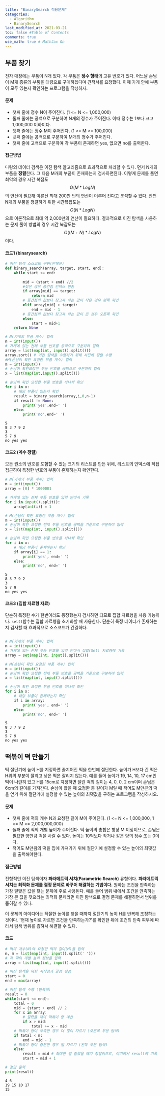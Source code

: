 ```yaml
---
title: "BinarySearch 적용문제"
categories: 
  - Algorithm
  - BinarySearch
last_modified_at: 2021-03-21
toc: false #Table of Contents
comments: true
use_math: true # MathJax On
---
```


## 부품 찾기

전자 매장에는 부품이 N개 있다. 각 부품은 **정수 형태**의 고유 번호가 있다. 어느날 손님이 M개 종류의 부품을 대량으로 구매하겠다며 견적서를 요청했다. 이때 가게 안에 부품이 모두 있는지 확인하는 프로그램을 작성하자.

#### 문제
- 첫째 줄에 정수 N이 주어진다. (1 <= N <= 1,000,000)
- 둘째 줄에는 공백으로 구분하여 N개의 정수가 주어진다. 이때 정수는 1보다 크고 1,000,000 이하이다.
- 셋째 줄에는 정수 M이 주어진다. (1 <= M <= 100,000)
- 넷째 줄에는 공백으로 구분하여 M개의 정수가 주어진다.
- 첫째 줄에 고백으로 구분하여 각 부품이 존재하면 yes, 없으면 no를 출력한다.

#### 접근방법
다량의 데이터 검색은 이진 탐색 알고리즘으로 효과적으로 처리할 수 있다. 먼저 N개의 부품을 **정렬**한다. 그 다음 M개의 부품이 존재하는지 검사하면된다. 이렇게 문제를 풀면 최악의 경우 시간 복잡도 $$O(M * LogN)$$ 의 연산이 필요해 이론산 최대 200만 번의 연산이 이루어 진다고 분석할 수 있다. 반면 N개의 부품을 정렬하기 위한 시간복잡도는 $$O(N * LogN)$$ 으로 이론적으로 최대 약 2,000만의 연산이 필요하다. 결과적으로 이진 탐색을 사용하는 문제 풀이 방법의 경우 시간 복잡도는 $$O( (M+N) * LogN )$$이다.

#### 코드1 (binarysearch)

```python
# 이진 탐색 소스코드 구현(반복문)
def binary_search(array, target, start, end):
    while start <= end:
        
        mid = (start + end) //2
        #찾은 경우 중간점 인덱스 반환
        if array[mid] == target:
            return mid
        # 중간점의 값보다 찾고자 하는 값이 작은 경우 왼쪽 확인
        elif array[mid] > target:
            end = mid - 1
        # 중간점의 값보다 찾고자 하는 값이 큰 경우 오른쪽 확인
        else:
            start = mid+1
    return None

# N(가게의 부품 개수) 입력
n = int(input())
# 가게에 있는 전체 부품 번호를 공백으로 구분하여 입력
array = list(map(int, input().split()))
array.sort() # 이진 탐색을 수행하기 위해 사전에 정렬 수행
#M(손님이 확인 요청한 부품 개수) 입력
m = int(input())
# 손님이 확인요청한 부품 번호를 공백으로 구분하여 입력
x = list(map(int,input().split()))

# 손님이 확인 요청한 부품 번호를 하나씩 확인
for i in x:
    # 해당 부품이 있는지 확인
    result = binary_search(array,i,0,n-1)
    if result != None:
        print('yes',end=' ')
    else:
        print('no',end=' ')
```

    5
    8 3 7 9 2
    3
    5 7 9
    no yes yes 
    
#### 코드2 (계수 정렬)
모든 원소의 번호를 포함할 수 있는 크기의 리스트를 만든 뒤에, 리스트의 인덱스에 직접 접근하여 특정한 번호의 부품이 존재하는지 확인한다.

```python
# N(가게의 부품 개수) 입력
n = int(input())
array = [0] * 1000001

# 가게에 있는 전체 부품 번호를 입력 받아서 기록
for i in input().split():
    array[int(i)] = 1

# M(손님이 확인 요청한 부품 개수) 입력
m = int(input())
# 손님이 확인 요청한 전체 부품 번호를 공백을 기준으로 구분하여 입력
x = list(map(int, input().split()))

# 손님이 확인 요청한 부품 번호를 하나씩 확인
for i in x:
    # 해당 부품이 존재하는지 확인
    if array[i] == 1:
        print('yes', end=' ')
    else:
        print('no', end=' ')
```

    5
    8 3 7 9 2
    3
    5 7 9
    no yes yes 
    
#### 코드3 (집합 자료형 자료)
단순히 특정한 수가 한번이라도 등장했는지 검사하면 되므로 집합 자료형을 사용 가능하다. `set()`함수는 집합 자료형을 초기화할 때 사용한다. 단순히 특정 데이터가 존재하는지 검사할 때 효과적으로 소스코드가 간결하다.

```python
  
# N(가게의 부품 개수) 입력
n = int(input())
# 가게에 있는 전체 부품 번호를 입력 받아서 집합(Set) 자료형에 기록
array = set(map(int, input().split()))

# M(손님이 확인 요청한 부품 개수) 입력
m = int(input())
# 손님이 확인 요청한 전체 부품 번호를 공백을 기준으로 구분하여 입력
x = list(map(int, input().split()))

# 손님이 확인 요청한 부품 번호를 하나씩 확인
for i in x:
    # 해당 부품이 존재하는지 확인
    if i in array:
        print('yes', end=' ')
    else:
        print('no', end=' ')
```

    5
    8 3 7 9 2
    3
    5 7 9
    no yes yes 
    
## 떡볶이 떡 만들기

떡 절단기에 높이 H를 지정하면 줄지어진 떡을 한번에 절단한다. 높이가 H보다 긴 떡은 H위의 부분이 잘리고 낮은 떡은 잘리지 않는다. 예를 들어 높이가 19, 14, 10, 17 cm인 떡이 나란히 있고 H를 15cm로 지정하면 잘린 떡의 길이는 4, 0, 0, 2 cm이며 손님은 6cm의 길이를 가져간다. 손님이 왔을 때 요청한 총 길이가 M일 때 적어도 M만큰의 떡을 얻기 위해 절단기에 설정할 수 있는 높이의 최댓값을 구하는 프로그램을 작성하시오.

#### 문제
- 첫째 줄에 떡의 개수 N과 요청한 길이 M이 주어진다. (1 <= N <= 1,000,000, 1 <= M <= 2,000,000,000)
- 둘째 줄에 떡의 개별 높이가 주어진다. 떡 높이의 총합은 항상 M 이상이므로, 손님은 필요한 양만큼 떡을  사갈 수 있다. 높이는 10억보다 작거나 같은 양의 정수 또는 0이다.
- 적어도 M만큼의 떡을 집에 가져가기 위해 절단기에 설정할 수 있는 높이의 최댓값을 출력해야한다.

#### 접근방법
전형적인 이진 탐색이자 **파라메트릭 서치(Parametric Search)** 유형이다. **파라메트릭 서치는 최적화 문제를 결정 문제로 바꾸어 해결하는 기법이다.** 원하는 조건을 만족하는 가장 알맞은 값을 찾는 문제에 주로 사용된다. 예를 들어 범위 내에서 조건을 만족하는 가장 큰 값을 찾으라는 최적화 문제라면 이진 탐색으로 결정 문제를 해결하면서 범위를 좁혀갈 수 있다. 

이 문제의 아이디어는 적절한 높이를 찾을 때까지 절단기의 높이 H를 반복해 조정하는 것이다. '현재 높이로 자르면 조건을 만족하는가?'를 확인한 뒤에 조건의 만족 여부에 따라서 탐색 범위를 좁혀서 해결할 수 있다.

#### 코드

```python
# 떡의 개수(N)와 요청한 떡의 길이(M)을 입력
n, m = list(map(int, input().split(' ')))
# 각 떡의 개별 높이 정보를 입력
array = list(map(int, input().split()))

# 이진 탐색을 위한 시작점과 끝점 설정
start = 0
end = max(array)

# 이진 탐색 수행 (반복적)
result = 0
while(start <= end):
    total = 0
    mid = (start + end) // 2
    for x in array:
        # 잘랐을 때의 떡볶이 양 계산
        if x > mid:
            total += x - mid
    # 떡볶이 양이 부족한 경우 더 많이 자르기 (오른쪽 부분 탐색)
    if total < m:
        end = mid - 1
    # 떡볶이 양이 충분한 경우 덜 자르기 (왼쪽 부분 탐색)
    else:
        result = mid # 최대한 덜 잘랐을 때가 정답이므로, 여기에서 result에 기록
        start = mid + 1

# 정답 출력
print(result)
```

    4 6
    19 15 10 17
    15
